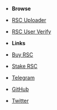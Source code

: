 <!-- markdownlint-disable-next-line first-line-heading -->
- **Browse**
- [RSC Uploader](/packages/rsc-uploader/)
- [RSC User Verify](/packages/rsc-user-verify/)

- **Links**
- [Buy RSC](https://exchange.biswap.org/#/swap?outputCurrency=0x651B62c2e344a55d2F4EB9Cd1E41b370BBd8658f&ref=b97dc4373baf611cd2f9)
- [Stake RSC](https://stake.resourcedao.io/)
- [Telegram](https://t.me/resourcedao)
- [GitHub](https://github.com/)
- [Twitter](http://twitter.com/resourcedao)
